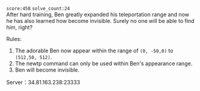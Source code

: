 `score:458` `solve_count:24`    
After hard training, Ben greatly expanded his teleportation range and now he has also learned how become invisible. Surely no one will be able to find him, right?

Rules:
1. The adorable Ben now appear within the range of `(0, -50,0)` to `(512,50, 512)`.
2. The newtp command can only be used within Ben's appearance range.
3. Ben will become invisible.

Server：34.81.163.238:23333
